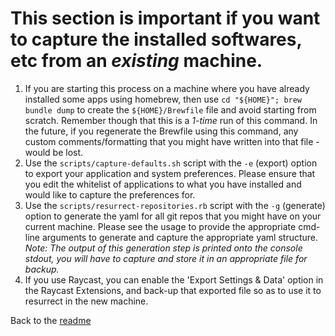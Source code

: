 # This section is important if you want to capture the installed softwares, etc from an *existing* machine.

1. If you are starting this process on a machine where you have already installed some apps using homebrew, then use `cd "${HOME}"; brew bundle dump` to create the `${HOME}/Brewfile` file and avoid starting from scratch. Remember though that this is a *1-time* run of this command. In the future, if you regenerate the Brewfile using this command, any custom comments/formatting that you might have written into that file - would be lost.
2. Use the `scripts/capture-defaults.sh` script with the `-e` (export) option to export your application and system preferences. Please ensure that you edit the whitelist of applications to what you have installed and would like to capture the preferences for.
3. Use the `scripts/resurrect-repositories.rb` script with the `-g` (generate) option to generate the yaml for all git repos that you might have on your current machine. Please see the usage to provide the appropriate cmd-line arguments to generate and capture the appropriate yaml structure. *Note: The output of this generation step is printed onto the console stdout, you will have to capture and store it in an appropriate file for backup.*
4. If you use Raycast, you can enable the 'Export Settings & Data' option in the Raycast Extensions, and back-up that exported file so as to use it to resurrect in the new machine.

Back to the [readme](README.md#pre-requisites)
